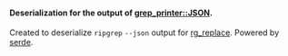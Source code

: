 #### Deserialization for the output of [grep_printer::JSON](https://docs.rs/grep-printer/0.1.1/grep_printer/struct.JSON.html).
Created to deserialize `ripgrep` `--json` output for [rg_replace](https://github.com/Avi-D-coder/rg_replace).
Powered by [serde](https://serde.rs/).
